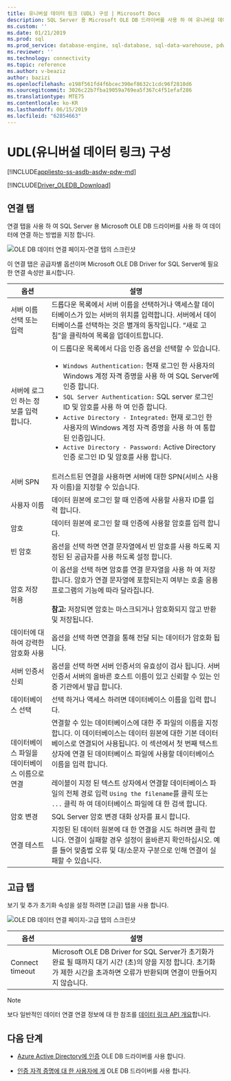 ```yaml
---
title: 유니버설 데이터 링크 (UDL) 구성 | Microsoft Docs
description: SQL Server 용 Microsoft OLE DB 드라이버를 사용 하 여 유니버설 데이터 링크 (UDL) 구성
ms.custom: ''
ms.date: 01/21/2019
ms.prod: sql
ms.prod_service: database-engine, sql-database, sql-data-warehouse, pdw
ms.reviewer: ''
ms.technology: connectivity
ms.topic: reference
ms.author: v-beaziz
author: bazizi
ms.openlocfilehash: e198f561fd4f6bcec390ef8632c1cdc96f2810d6
ms.sourcegitcommit: 3026c22b7fba19059a769ea5f367c4f51efaf286
ms.translationtype: MTE75
ms.contentlocale: ko-KR
ms.lasthandoff: 06/15/2019
ms.locfileid: "62854663"
---
```

# <a name="universal-data-link-udl-configuration"></a>UDL(유니버설 데이터 링크) 구성
[!INCLUDE[appliesto-ss-asdb-asdw-pdw-md](../../../includes/appliesto-ss-asdb-asdw-pdw-md.md)]

[!INCLUDE[Driver_OLEDB_Download](../../../includes/driver_oledb_download.md)]

## <a name="connection-tab"></a>연결 탭
연결 탭을 사용 하 여 SQL Server 용 Microsoft OLE DB 드라이버를 사용 하 여 데이터에 연결 하는 방법을 지정 합니다.

![OLE DB 데이터 연결 페이지-연결 탭의 스크린샷](../media/data-link-pages-connection-tab.png)

이 연결 탭은 공급자별 옵션이며 Microsoft OLE DB Driver for SQL Server에 필요한 연결 속성만 표시합니다.

|옵션|설명|
|---   |---        |
|서버 이름 선택 또는 입력|드롭다운 목록에서 서버 이름을 선택하거나 액세스할 데이터베이스가 있는 서버의 위치를 입력합니다. 서버에서 데이터베이스를 선택하는 것은 별개의 동작입니다. “새로 고침”을 클릭하여 목록을 업데이트합니다.
|서버에 로그인 하는 정보를 입력 합니다.|이 드롭다운 목록에서 다음 인증 옵션을 선택할 수 있습니다. <ul><li>`Windows Authentication:` 현재 로그인 한 사용자의 Windows 계정 자격 증명을 사용 하 여 SQL Server에 인증 합니다.</li><li>`SQL Server Authentication:` SQL server 로그인 ID 및 암호를 사용 하 여 인증 합니다.</li><li>`Active Directory - Integrated:` 현재 로그인 한 사용자의 Windows 계정 자격 증명을 사용 하 여 통합된 인증입니다.</li><li>`Active Directory - Password:` Active Directory 인증 로그인 ID 및 암호를 사용 합니다.</li></ul>|
|서버 SPN|트러스트된 연결을 사용하면 서버에 대한 SPN(서비스 사용자 이름)을 지정할 수 있습니다.|
|사용자 이름|데이터 원본에 로그인 할 때 인증에 사용할 사용자 ID를 입력 합니다.|
|암호|데이터 원본에 로그인 할 때 인증에 사용할 암호를 입력 합니다.|
|빈 암호|옵션을 선택 하면 연결 문자열에서 빈 암호를 사용 하도록 지정된 된 공급자를 사용 하도록 설정 합니다.|
|암호 저장 허용|이 옵션을 선택 하면 암호를 연결 문자열을 사용 하 여 저장 합니다. 암호가 연결 문자열에 포함되는지 여부는 호출 응용 프로그램의 기능에 따라 달라집니다. <br/><br/>**참고:** 저장되면 암호는 마스크되거나 암호화되지 않고 반환 및 저장됩니다.|
|데이터에 대하여 강력한 암호화 사용|옵션을 선택 하면 연결을 통해 전달 되는 데이터가 암호화 됩니다.|
|서버 인증서 신뢰|옵션을 선택 하면 서버 인증서의 유효성이 검사 됩니다. 서버 인증서 서버의 올바른 호스트 이름이 있고 신뢰할 수 있는 인증 기관에서 발급 합니다.|
|데이터베이스 선택|선택 하거나 액세스 하려면 데이터베이스 이름을 입력 합니다.|
|데이터베이스 파일을 데이터베이스 이름으로 연결|연결할 수 있는 데이터베이스에 대한 주 파일의 이름을 지정합니다. 이 데이터베이스는 데이터 원본에 대한 기본 데이터베이스로 연결되어 사용됩니다. 이 섹션에서 첫 번째 텍스트 상자에 연결 된 데이터베이스 파일에 사용할 데이터베이스 이름을 입력 합니다.<br/><br/>레이블이 지정 된 텍스트 상자에서 연결할 데이터베이스 파일의 전체 경로 입력 `Using the filename`를 클릭 또는 `...` 클릭 하 여 데이터베이스 파일에 대 한 검색 합니다.|
|암호 변경|SQL Server 암호 변경 대화 상자를 표시 합니다. |
|연결 테스트|지정된 된 데이터 원본에 대 한 연결을 시도 하려면 클릭 합니다. 연결이 실패할 경우 설정이 올바른지 확인하십시오. 예를 들어 맞춤법 오류 및 대/소문자 구분으로 인해 연결이 실패할 수 있습니다.|

## <a name="advanced-tab"></a>고급 탭
보기 및 추가 초기화 속성을 설정 하려면 [고급] 탭을 사용 합니다.

![OLE DB 데이터 연결 페이지-고급 탭의 스크린샷](../media/data-link-pages-advanced-tab.png)

|옵션|설명|
|---   |---        |
| Connect timeout | Microsoft OLE DB Driver for SQL Server가 초기화가 완료 될 때까지 대기 시간 (초)의 양을 지정 합니다. 초기화가 제한 시간을 초과하면 오류가 반환되며 연결이 만들어지지 않습니다.|


> [!NOTE]  
>  보다 일반적인 데이터 연결 연결 정보에 대 한 참조를 [데이터 링크 API 개요](https://go.microsoft.com/fwlink/?linkid=2067432)합니다.

## <a name="next-steps"></a>다음 단계
- [Azure Active Directory에 인증](../features/using-azure-active-directory.md) OLE DB 드라이버를 사용 합니다.

- [인증 자격 증명에 대 한 사용자에 게](../help-topics/sql-server-login-dialog.md) OLE DB 드라이버를 사용 합니다.